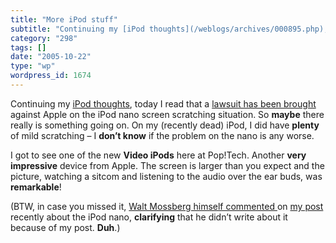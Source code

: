 ```yaml
---
title: "More iPod stuff"
subtitle: "Continuing my [iPod thoughts](/weblogs/archives/000895.php), today I read that a [lawsuit has been b..."
category: "298"
tags: []
date: "2005-10-22"
type: "wp"
wordpress_id: 1674
---
```

Continuing my [iPod thoughts](/weblogs/archives/000895.php), today I read that a [lawsuit has been brought ](http://www.betanews.com/article/Apple_Sued_Over_Nano_Scratching/1129913472)against Apple on the iPod nano screen scratching situation. So **maybe** there really is something going on. On my (recently dead) iPod, I did have **plenty** of mild scratching – I **don’t know** if the problem on the nano is any worse.

I got to see one of the new **Video iPods** here at Pop!Tech. Another **very impressive** device from Apple. The screen is larger than you expect and the picture, watching a sitcom and listening to the audio over the ear buds, was **remarkable**!

(BTW, in case you missed it, [Walt Mossberg himself commented ](/mt/mt-comments-pitofake.cgi?entry_id=895)on [my post ](/weblogs/archives/000895.php)recently about the iPod nano, **clarifying** that he didn’t write about it because of my post. **Duh**.)